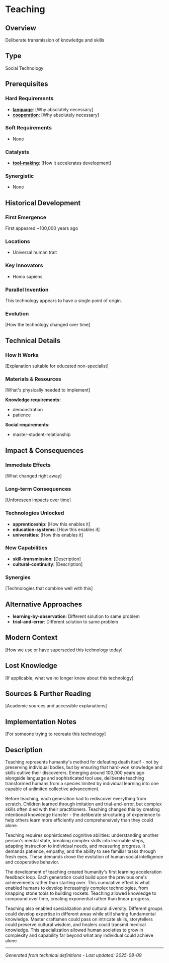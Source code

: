 # Teaching

## Overview
Deliberate transmission of knowledge and skills

## Type
Social Technology

## Prerequisites

### Hard Requirements
- **[language](../language/README.md)**: [Why absolutely necessary]
- **[cooperation](../cooperation/README.md)**: [Why absolutely necessary]

### Soft Requirements
- None

### Catalysts
- **[tool-making](../tool-making/README.md)**: [How it accelerates development]

### Synergistic
- None

## Historical Development

### First Emergence
First appeared ~100,000 years ago

### Locations
- Universal human trait

### Key Innovators
- Homo sapiens

### Parallel Invention
This technology appears to have a single point of origin.

### Evolution
[How the technology changed over time]

## Technical Details

### How It Works
[Explanation suitable for educated non-specialist]

### Materials & Resources
[What's physically needed to implement]


**Knowledge requirements:**
- demonstration
- patience


**Social requirements:**
- master-student-relationship

## Impact & Consequences

### Immediate Effects
[What changed right away]

### Long-term Consequences
[Unforeseen impacts over time]

### Technologies Unlocked
- **apprenticeship**: [How this enables it]
- **education-systems**: [How this enables it]
- **universities**: [How this enables it]

### New Capabilities
- **skill-transmission**: [Description]
- **cultural-continuity**: [Description]

### Synergies
[Technologies that combine well with this]

## Alternative Approaches
- **learning-by-observation**: Different solution to same problem
- **trial-and-error**: Different solution to same problem

## Modern Context
[How we use or have superseded this technology today]

## Lost Knowledge
[If applicable, what we no longer know about this technology]

## Sources & Further Reading
[Academic sources and accessible explanations]

## Implementation Notes
[For someone trying to recreate this technology]

## Description















Teaching represents humanity's method for defeating death itself - not by preserving individual bodies, but by ensuring that hard-won knowledge and skills outlive their discoverers. Emerging around 100,000 years ago alongside language and sophisticated tool use, deliberate teaching transformed humans from a species limited by individual learning into one capable of unlimited collective advancement.

Before teaching, each generation had to rediscover everything from scratch. Children learned through imitation and trial-and-error, but complex skills often died with their practitioners. Teaching changed this by creating intentional knowledge transfer - the deliberate structuring of experience to help others learn more efficiently and comprehensively than they could alone.

Teaching requires sophisticated cognitive abilities: understanding another person's mental state, breaking complex skills into learnable steps, adapting instruction to individual needs, and measuring progress. It demands patience, empathy, and the ability to see familiar tasks through fresh eyes. These demands drove the evolution of human social intelligence and cooperative behavior.

The development of teaching created humanity's first learning acceleration feedback loop. Each generation could build upon the previous one's achievements rather than starting over. This cumulative effect is what enabled humans to develop increasingly complex technologies, from knapping stone tools to building rockets. Teaching allowed knowledge to compound over time, creating exponential rather than linear progress.

Teaching also enabled specialization and cultural diversity. Different groups could develop expertise in different areas while still sharing fundamental knowledge. Master craftsmen could pass on intricate skills, storytellers could preserve cultural wisdom, and healers could transmit medical knowledge. This specialization allowed human societies to grow in complexity and capability far beyond what any individual could achieve alone.

---
*Generated from technical definitions - Last updated: 2025-08-09*
